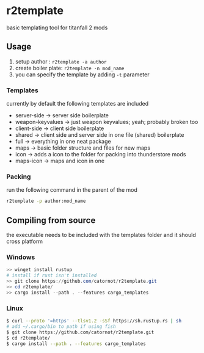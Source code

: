 # r2template
basic templating tool for titanfall 2 mods

## Usage
1. setup author : `r2template -a author`
2. create boiler plate: `r2template -n mod_name`
3. you can specify the template by adding `-t` parameter

### Templates
currently by default the following templates are included
- server-side -> server side boilerplate
- weapon-keyvalues -> just weapon keyvalues; yeah; probably broken too
- client-side -> client side boilerplate
- shared -> client side and server side in one file (shared) boilerplate
- full -> everything in one neat package
- maps -> basic folder structure and files for new maps
- icon -> adds a icon to the folder for packing into thunderstore mods
- maps-icon -> maps and icon in one

### Packing
run the following command in the parent of the mod
```bash
r2template -p author:mod_name
```

## Compiling from source
the executable needs to be included with the templates folder and it should cross platform

### Windows
```powershell
>> winget install rustup 
# install if rust isn't installed
>> git clone https://github.com/catornot/r2template.git
>> cd r2template/
>> cargo install --path . --features cargo_templates
```

### Linux
```bash
$ curl --proto '=https' --tlsv1.2 -sSf https://sh.rustup.rs | sh
# add ~/.cargo/bin to path if using fish
$ git clone https://github.com/catornot/r2template.git
$ cd r2template/
$ cargo install --path . --features cargo_templates
```
